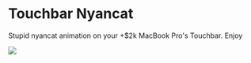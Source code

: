 # Touchbar Nyancat
Stupid nyancat animation on your +$2k MacBook Pro's Touchbar. Enjoy



![](http://i.imgur.com/Jx0Gxfd.png)



